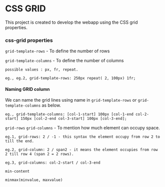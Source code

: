# CSS GRID

This project is created to develop the webapp using the CSS grid properties.

### css-grid properties

`grid-template-rows` - To define the number of rows

`grid-template-columns` - To define the number of columns

    possible values : px, fr, repeat.

    eg., eg.2, grid-template-rows: 250px repeat( 2, 100px) 1fr;

#### Naming GRID column
We can name the grid lines using name in `grid-template-rows` or `grid-template-columns` as below.

    eg., grid-template-columns: [col-1-start] 100px [col-1-end col-2-start] 150px [col-2-end col-3-start] 100px [col-3-end];
     

`grid-rows` `grid-columns` - To mention how much element can occupy space.

    eg.1, grid-rows: 2 / -1 - this syntax the element occupy from row 2 to till the end.

    eg.2, grid-column: 2 / span2 - it means the element occupies from row 2 till row 4 (span 2 = 2 rows).
    
    eg.3, grid-columns: col-2-start / col-3-end

`min-content`

`minmax(minvalue, maxvalue)`
